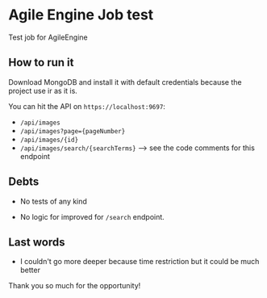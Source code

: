 # Agile Engine Job test
Test job for AgileEngine

## How to run it
Download MongoDB and install it with default credentials because the project use ir as it is.

You can hit the API on `https://localhost:9697`: 
- `/api/images`
- `/api/images?page={pageNumber}`
- `/api/images/{id}`
- `/api/images/search/{searchTerms}` --> see the code comments for this endpoint

## Debts
- No tests of any kind

- No logic for improved for `/search` endpoint.

## Last words
- I couldn't go more deeper because time restriction but it could be much better

Thank you so much for the opportunity!

